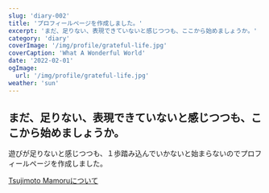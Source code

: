 ```yaml
---
slug: 'diary-002'
title: 'プロフィールページを作成しました。'
excerpt: 'まだ、足りない、表現できていないと感じつつも、ここから始めましょうか。'
category: 'diary'
coverImage: '/img/profile/grateful-life.jpg'
coverCaption: 'What A Wonderful World'
date: '2022-02-01'
ogImage:
  url: '/img/profile/grateful-life.jpg'
weather: 'sun'
---
```


## まだ、足りない、表現できていないと感じつつも、ここから始めましょうか。
遊びが足りないと感じつつも、１歩踏み込んでいかないと始まらないのでプロフィールページを作成しました。

[Tsujimoto Mamoruについて](/profile)


